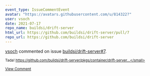 ```yaml
---
event_type: IssueCommentEvent
avatar: "https://avatars.githubusercontent.com/u/814322?"
user: vsoch
date: 2021-07-17
repo_name: buildsi/drift-server
html_url: https://github.com/buildsi/drift-server/pull/7
repo_url: https://github.com/buildsi/drift-server
---
```


<a href='https://github.com/vsoch' target='_blank'>vsoch</a> commented on issue <a href='https://github.com/buildsi/drift-server/pull/7' target='_blank'>buildsi/drift-server#7</a>.

<small>Tada! https://github.com/buildsi/drift-server/pkgs/container/drift-server...</small>

<a href='https://github.com/buildsi/drift-server/pull/7' target='_blank'>View Comment</a>